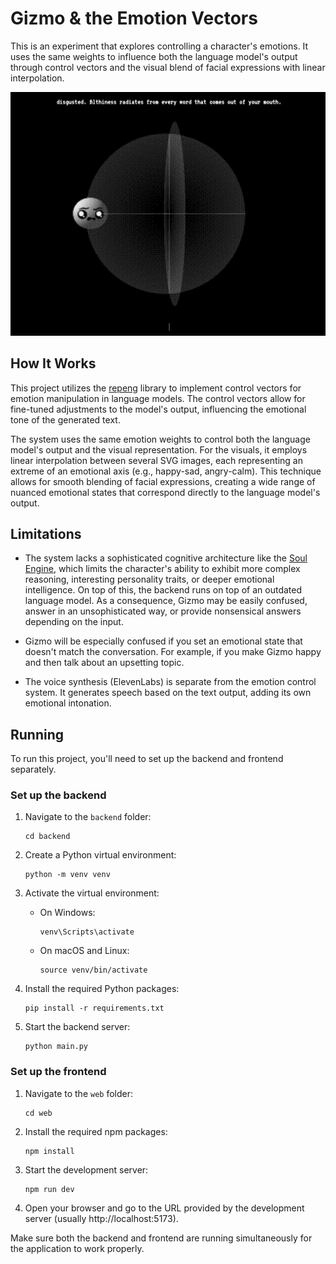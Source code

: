 # Gizmo & the Emotion Vectors

This is an experiment that explores controlling a character's emotions. It uses the same weights to influence both the language model's output through control vectors and the visual blend of facial expressions with linear interpolation.

![Gizmo Preview](preview.png)

## How It Works

This project utilizes the [repeng](https://github.com/vgel/repeng) library to implement control vectors for emotion manipulation in language models. The control vectors allow for fine-tuned adjustments to the model's output, influencing the emotional tone of the generated text.

The system uses the same emotion weights to control both the language model's output and the visual representation. For the visuals, it employs linear interpolation between several SVG images, each representing an extreme of an emotional axis (e.g., happy-sad, angry-calm). This technique allows for smooth blending of facial expressions, creating a wide range of nuanced emotional states that correspond directly to the language model's output.

## Limitations

- The system lacks a sophisticated cognitive architecture like the [Soul Engine](https://opensouls.org/), which limits the character's ability to exhibit more complex reasoning, interesting personality traits, or deeper emotional intelligence. On top of this, the backend runs on top of an outdated language model. As a consequence, Gizmo may be easily confused, answer in an unsophisticated way, or provide nonsensical answers depending on the input.

- Gizmo will be especially confused if you set an emotional state that doesn't match the conversation. For example, if you make Gizmo happy and then talk about an upsetting topic.

- The voice synthesis (ElevenLabs) is separate from the emotion control system. It generates speech based on the text output, adding its own emotional intonation.

## Running

To run this project, you'll need to set up the backend and frontend separately.

### Set up the backend

1. Navigate to the `backend` folder:

   ```
   cd backend
   ```

2. Create a Python virtual environment:

   ```
   python -m venv venv
   ```

3. Activate the virtual environment:

   - On Windows:
     ```
     venv\Scripts\activate
     ```
   - On macOS and Linux:
     ```
     source venv/bin/activate
     ```

4. Install the required Python packages:

   ```
   pip install -r requirements.txt
   ```

5. Start the backend server:
   ```
   python main.py
   ```

### Set up the frontend

1. Navigate to the `web` folder:

   ```
   cd web
   ```

2. Install the required npm packages:

   ```
   npm install
   ```

3. Start the development server:

   ```
   npm run dev
   ```

4. Open your browser and go to the URL provided by the development server (usually http://localhost:5173).

Make sure both the backend and frontend are running simultaneously for the application to work properly.
